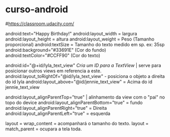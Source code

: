 # curso-android
#https://classroom.udacity.com/

android:text="Happy Birthday!"
android:layout_width = largura
android:layout_height = altura
android:layout_weight = Peso (Tamanho proporcional)
android:textSize = Tamanho do texto medido em sp. ex: 35sp
android:background="#33691E" (Cor do fundo)
android:textColor="#CCFF90" (Cor do texto)

android:id="@+id/lyla_text_view" *Cria um ID para a TextView* | serve para posicionar outros views em referencia a este.
android:layout_toRightOf="@id/lyla_text_view" - posiciona o objeto a direita do id lyla
android:layout_above="@id/jennie_text_view" = Acima do id jennie_text_view

android:layout_alignParentTop="true" | alinhamento da view com o "pai" no topo do device
android:layout_alignParentBottom="true"  = fundo
android:layout_alignParentRight="true" = Direita
android:layout_alignParentLeft="true" = esquerda




layout = wrap_content = acompanhará o tamanho do texto.
layout = match_parent = ocupara a tela toda.
